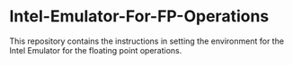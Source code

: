 # Intel-Emulator-For-FP-Operations
This repository contains the instructions in setting the environment for the Intel Emulator for the floating point operations.
